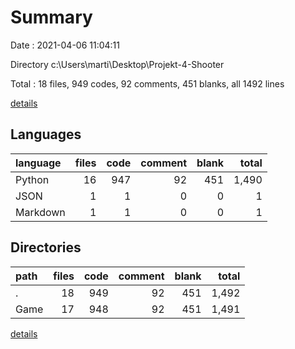 # Summary

Date : 2021-04-06 11:04:11

Directory c:\Users\marti\Desktop\Projekt-4-Shooter

Total : 18 files,  949 codes, 92 comments, 451 blanks, all 1492 lines

[details](details.md)

## Languages
| language | files | code | comment | blank | total |
| :--- | ---: | ---: | ---: | ---: | ---: |
| Python | 16 | 947 | 92 | 451 | 1,490 |
| JSON | 1 | 1 | 0 | 0 | 1 |
| Markdown | 1 | 1 | 0 | 0 | 1 |

## Directories
| path | files | code | comment | blank | total |
| :--- | ---: | ---: | ---: | ---: | ---: |
| . | 18 | 949 | 92 | 451 | 1,492 |
| Game | 17 | 948 | 92 | 451 | 1,491 |

[details](details.md)